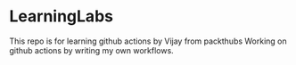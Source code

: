 # LearningLabs
This repo is for learning github actions by Vijay from packthubs
Working on github actions by writing my own workflows.
